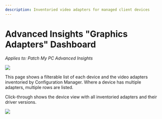 ```yaml
---
description: Inventoried video adapters for managed client devices
---
```


# Advanced Insights "Graphics Adapters" Dashboard

_Applies to: Patch My PC Advanced Insights_

![](../../../.gitbook/assets/image-\(1536\).png)

This page shows a filterable list of each device and the video adapters inventoried by Configuration Manager. Where a device has multiple adapters, multiple rows are listed.

Click-through shows the device view with all inventoried adapters and their driver versions.

![](../../../.gitbook/assets/image-\(1537\).png)
